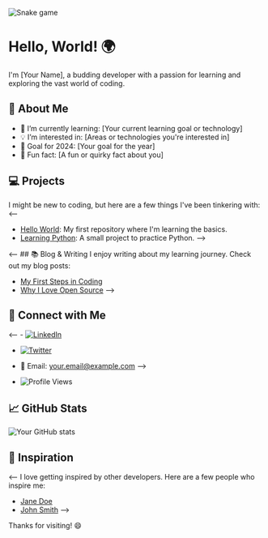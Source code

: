 ![Snake game](https://github.com/geek-abyte/geek-abyte/blob/output/github-contribution-grid-snake.svg)


# Hello, World! 🌍

I'm [Your Name], a budding developer with a passion for learning and exploring the vast world of coding.

## 🚀 About Me
- 🌱 I’m currently learning: [Your current learning goal or technology]
- 💡 I’m interested in: [Areas or technologies you're interested in]
- 🎯 Goal for 2024: [Your goal for the year]
- 🎨 Fun fact: [A fun or quirky fact about you]

## 💻 Projects
I might be new to coding, but here are a few things I've been tinkering with:<-- 
- [Hello World](https://github.com/your-username/hello-world): My first repository where I'm learning the basics.
- [Learning Python](https://github.com/your-username/learning-python): A small project to practice Python. -->

<-- ## 📚 Blog & Writing
I enjoy writing about my learning journey. Check out my blog posts:
- [My First Steps in Coding](https://your-blog.com/first-steps)
- [Why I Love Open Source](https://your-blog.com/why-open-source) -->

## 🤝 Connect with Me
<-- - [![LinkedIn](https://img.shields.io/badge/LinkedIn-blue?style=flat-square&logo=linkedin&logoColor=white)](https://linkedin.com/in/your-profile)
- [![Twitter](https://img.shields.io/badge/Twitter-1DA1F2?style=flat-square&logo=twitter&logoColor=white)](https://twitter.com/your-twitter-handle)
- 📧 Email: your.email@example.com -->

- ![Profile Views](https://komarev.com/ghpvc/?username=your-username&style=flat-square)


## 📈 GitHub Stats
![Your GitHub stats](https://github-readme-stats.vercel.app/api?username=your-username&show_icons=true&theme=default)

## 🌟 Inspiration
<-- I love getting inspired by other developers. Here are a few people who inspire me:
- [Jane Doe](https://github.com/jane-doe)
- [John Smith](https://github.com/john-smith) -->

Thanks for visiting! 😄
